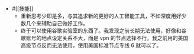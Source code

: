 - #[[技能]]
    - 重新思考少即是多，与其追求新的更好的人工智能工具，不如深度用好少数几个来辅助自己做好工作。
    - 终于可以使用谷歌实验室的东西了。我发现之前长期无法使用，好像和谷歌账号的地点设定关系不大，而是 vpn 的节点选择不行。我之前用的美国高级节点反而无法使用，使用美国标准节点专线 6 就可以了。
